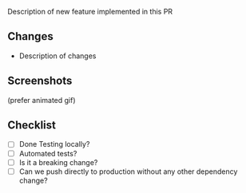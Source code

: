 Description of new feature implemented in this PR

## Changes

- Description of changes

## Screenshots

(prefer animated gif)

## Checklist

- [ ] Done Testing locally?
- [ ] Automated tests?
- [ ] Is it a breaking change?
- [ ] Can we push directly to production without any other dependency change?
